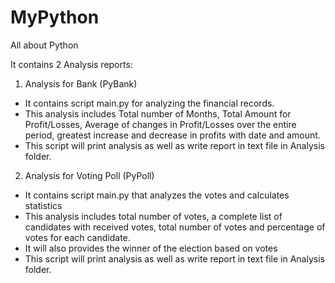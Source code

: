# MyPython
 All about Python

It contains 2 Analysis reports:

1. Analysis for Bank (PyBank)
- It contains script main.py for analyzing the financial records.
- This analysis includes Total number of Months, Total Amount for Profit/Losses, Average of changes in Profit/Losses over the entire period, greatest increase and decrease in  profits with date and amount.
- This script will print analysis as well as write report in text file in Analysis folder.

2. Analysis for Voting Poll (PyPoll)
- It contains script main.py that analyzes the votes and calculates statistics
- This analysis includes total number of votes, a complete list of candidates with received votes, total number of votes and percentage of votes for each candidate.
- It will also provides the winner of the election based on votes
- This script will print analysis as well as write report in text file in Analysis folder.

